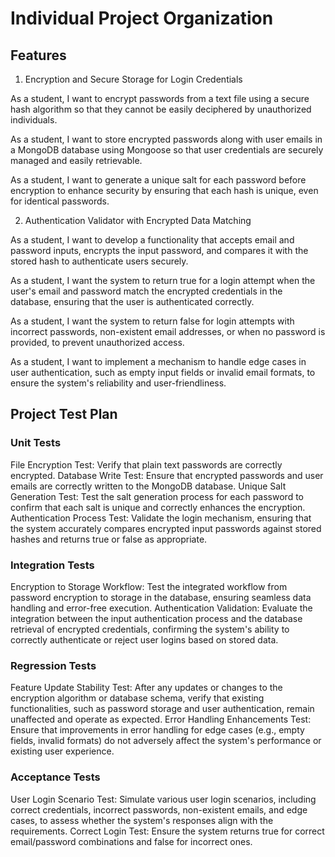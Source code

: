 # Individual Project Organization
## Features
1) Encryption and Secure Storage for Login Credentials

As a student, I want to encrypt passwords from a text file using a secure hash algorithm so that they cannot be easily deciphered by unauthorized individuals.

As a student, I want to store encrypted passwords along with user emails in a MongoDB database using Mongoose so that user credentials are securely managed and easily retrievable.

As a student, I want to generate a unique salt for each password before encryption to enhance security by ensuring that each hash is unique, even for identical passwords.

2) Authentication Validator with Encrypted Data Matching

As a student, I want to develop a functionality that accepts email and password inputs, encrypts the input password, and compares it with the stored hash to authenticate users securely.

As a student, I want the system to return true for a login attempt when the user's email and password match the encrypted credentials in the database, ensuring that the user is authenticated correctly.

As a student, I want the system to return false for login attempts with incorrect passwords, non-existent email addresses, or when no password is provided, to prevent unauthorized access.

As a student, I want to implement a mechanism to handle edge cases in user authentication, such as empty input fields or invalid email formats, to ensure the system's reliability and user-friendliness.

 

## Project Test Plan
### Unit Tests

File Encryption Test: Verify that plain text passwords are correctly encrypted.
Database Write Test: Ensure that encrypted passwords and user emails are correctly written to the MongoDB database.
Unique Salt Generation Test: Test the salt generation process for each password to confirm that each salt is unique and correctly enhances the encryption.
Authentication Process Test: Validate the login mechanism, ensuring that the system accurately compares encrypted input passwords against stored hashes and returns true or false as appropriate.

### Integration Tests

Encryption to Storage Workflow: Test the integrated workflow from password encryption to storage in the database, ensuring seamless data handling and error-free execution.
Authentication Validation: Evaluate the integration between the input authentication process and the database retrieval of encrypted credentials, confirming the system's ability to correctly authenticate or reject user logins based on stored data.


### Regression Tests

Feature Update Stability Test: After any updates or changes to the encryption algorithm or database schema, verify that existing functionalities, such as password storage and user authentication, remain unaffected and operate as expected.
Error Handling Enhancements Test: Ensure that improvements in error handling for edge cases (e.g., empty fields, invalid formats) do not adversely affect the system's performance or existing user experience.

### Acceptance Tests

User Login Scenario Test: Simulate various user login scenarios, including correct credentials, incorrect passwords, non-existent emails, and edge cases, to assess whether the system's responses align with the requirements.
Correct Login Test: Ensure the system returns true for correct email/password combinations and false for incorrect ones.
